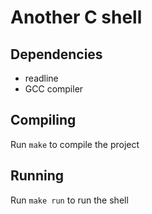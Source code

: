 # Another C shell

## Dependencies

- readline
- GCC compiler

## Compiling

Run `make` to compile the project

## Running

Run `make run` to run the shell

